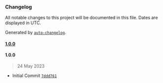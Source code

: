 ### Changelog

All notable changes to this project will be documented in this file. Dates are displayed in UTC.

Generated by [`auto-changelog`](https://github.com/CookPete/auto-changelog).

#### [1.0.0](https://github.com/rdkcentral/hal-doxygen/compare/1.0.0...1.0.0)

#### 1.0.0

> 24 May 2023

- Initial Commit [`7ddd761`](https://github.com/rdkcentral/hal-doxygen/commit/7ddd761536a4545dc3282607db46d651283501b6)
